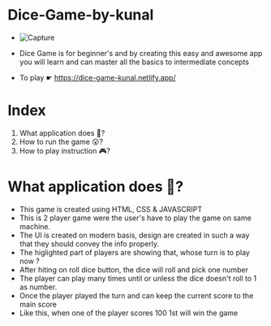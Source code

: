 # Dice-Game-by-kunal

- ![Capture](https://user-images.githubusercontent.com/86625941/203543065-8d57e9e5-fe12-4cdf-a8a4-e033a4e7d0d7.PNG)

- Dice Game is for beginner's and by creating this easy and awesome app you will learn and can master all the basics to intermediate concepts
- To play ☛ https://dice-game-kunal.netlify.app/

# Index

1. What application does 🤔?
2. How to run the game 😮?
3. How to play instruction 🎮️?

# What application does 🤔?

- This game is created using HTML, CSS & JAVASCRIPT
- This is 2 player game were the user's have to play the game on same machine.
- The UI is created on modern basis, design are created in such a way that they should convey the info properly.
- The higlighted part of players are showing that, whose turn is to play now ?
- After hiting on roll dice button, the dice will roll and pick one number
- The player can play many times until or unless the dice doesn't roll to 1 as number.
- Once the player played the turn and can keep the current score to the main score
- Like this, when one of the player scores 100 1st will win the game
